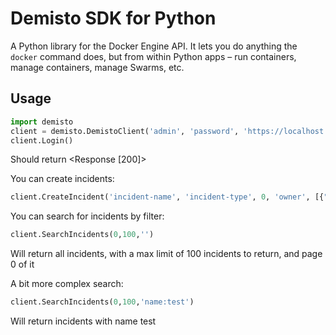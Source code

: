 # Demisto SDK for Python

A Python library for the Docker Engine API. It lets you do anything the `docker` command does, but from within Python apps – run containers, manage containers, manage Swarms, etc.

## Usage

```python
import demisto
client = demisto.DemistoClient('admin', 'password', 'https://localhost:8443')
client.Login()
```
Should return <Response [200]>


You can create incidents:

```python
client.CreateIncident('incident-name', 'incident-type', 0, 'owner', [{"type": "label", "value": "demisto"}], 'details', {"alertsource":"demisto"})

```

You can search for incidents by filter:

```python
client.SearchIncidents(0,100,'')
```

Will return all incidents, with a max limit of 100 incidents to return, and page 0 of it

A bit more complex search:

```python
client.SearchIncidents(0,100,'name:test')
```

Will return incidents with name test

